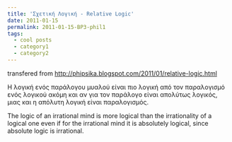 ```yaml
---
title: 'Σχετική Λογική - Relative Logic'
date: 2011-01-15
permalink: 2011-01-15-BP3-phil1
tags:
  - cool posts
  - category1
  - category2
---
```


transfered from http://phipsika.blogspot.com/2011/01/relative-logic.html

Η λογική ενός παράλογου μυαλού είναι πιο λογική από τον παραλογισμό ενός λογικού ακόμη και αν για τον παράλογο είναι απολύτως λογικός, μιας και η απόλυτη λογική είναι παραλογισμός.




The logic of an irrational mind is more logical than the irrationality of a logical one even if for the irrational mind it is absolutely logical, since absolute logic is irrational.
